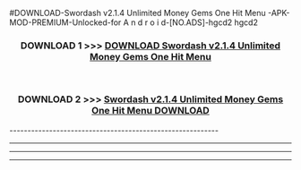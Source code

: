 #DOWNLOAD-Swordash v2.1.4 Unlimited Money Gems One Hit Menu -APK-MOD-PREMIUM-Unlocked-for A n d r o i d-[NO.ADS]-hgcd2 hgcd2 



<div align="center">

<h3>DOWNLOAD 1 >>> <a href="https://getmod2.web.app/?judul=Swordash v2.1.4 Unlimited Money Gems One Hit Menu ">DOWNLOAD Swordash v2.1.4 Unlimited Money Gems One Hit Menu </a></h3><br>

<h3>DOWNLOAD 2 >>> <a href="https://getmod2.web.app/?judul=Swordash v2.1.4 Unlimited Money Gems One Hit Menu ">Swordash v2.1.4 Unlimited Money Gems One Hit Menu  DOWNLOAD </a></h3>

</div>
----------------------------------------------------------

----------------------------------------------------------

----------------------------------------------------------

----------------------------------------------------------



